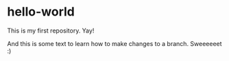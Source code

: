# hello-world
This is my first repository. Yay!

And this is some text to learn how to make changes to a branch.
Sweeeeeet :)
